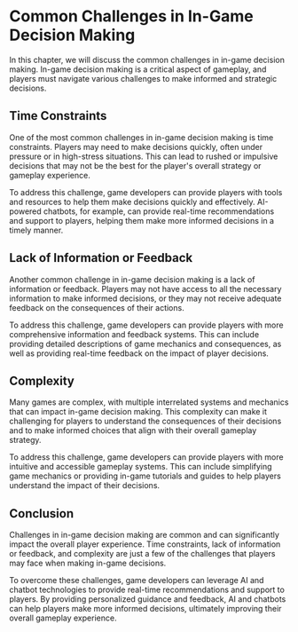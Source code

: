 Common Challenges in In-Game Decision Making
==============================================================================================

In this chapter, we will discuss the common challenges in in-game decision making. In-game decision making is a critical aspect of gameplay, and players must navigate various challenges to make informed and strategic decisions.

Time Constraints
----------------

One of the most common challenges in in-game decision making is time constraints. Players may need to make decisions quickly, often under pressure or in high-stress situations. This can lead to rushed or impulsive decisions that may not be the best for the player's overall strategy or gameplay experience.

To address this challenge, game developers can provide players with tools and resources to help them make decisions quickly and effectively. AI-powered chatbots, for example, can provide real-time recommendations and support to players, helping them make more informed decisions in a timely manner.

Lack of Information or Feedback
-------------------------------

Another common challenge in in-game decision making is a lack of information or feedback. Players may not have access to all the necessary information to make informed decisions, or they may not receive adequate feedback on the consequences of their actions.

To address this challenge, game developers can provide players with more comprehensive information and feedback systems. This can include providing detailed descriptions of game mechanics and consequences, as well as providing real-time feedback on the impact of player decisions.

Complexity
----------

Many games are complex, with multiple interrelated systems and mechanics that can impact in-game decision making. This complexity can make it challenging for players to understand the consequences of their decisions and to make informed choices that align with their overall gameplay strategy.

To address this challenge, game developers can provide players with more intuitive and accessible gameplay systems. This can include simplifying game mechanics or providing in-game tutorials and guides to help players understand the impact of their decisions.

Conclusion
----------

Challenges in in-game decision making are common and can significantly impact the overall player experience. Time constraints, lack of information or feedback, and complexity are just a few of the challenges that players may face when making in-game decisions.

To overcome these challenges, game developers can leverage AI and chatbot technologies to provide real-time recommendations and support to players. By providing personalized guidance and feedback, AI and chatbots can help players make more informed decisions, ultimately improving their overall gameplay experience.
